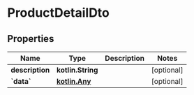 
# ProductDetailDto

## Properties
Name | Type | Description | Notes
------------ | ------------- | ------------- | -------------
**description** | **kotlin.String** |  |  [optional]
**&#x60;data&#x60;** | [**kotlin.Any**](.md) |  |  [optional]



